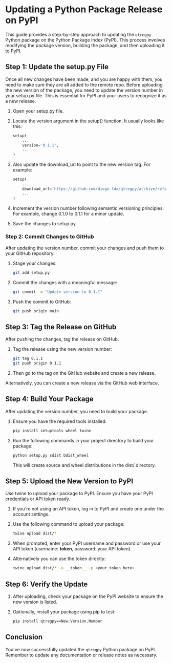 # Updating a Python Package Release on PyPI

This guide provides a step-by-step approach to updating the `qtregpy` Python package on the Python Package Index (PyPI). This process involves modifying the package version, building the package, and then uploading it to PyPI.

## Step 1: Update the setup.py File

Once all new changes have been made, and you are happy with them, you need to make sure they are all added to the remote repo. Before uploading the new version of the package, you need to update the version number in your setup.py file. This is essential for PyPI and your users to recognize it as a new release.

1. Open your setup.py file.

2. Locate the version argument in the setup() function. It usually looks like this:

    ```python
    setup(
        ...
        version='0.1.1',
        ...
    )
    ```

3. Also update the download_url to point to the new version tag. For example:

    ```python
    setup(
        ...
        download_url='https://github.com/diego-lda/qtregpy/archive/refs/tags/0.1.1.tar.gz',
        ...
    )
    ```

4. Increment the version number following semantic versioning principles. For example, change 0.1.0 to 0.1.1 for a minor update.

5. Save the changes to setup.py.

### Step 2: Commit Changes to GitHub

After updating the version number, commit your changes and push them to your GitHub repository.

1. Stage your changes:

    ```bash
    git add setup.py
    ```

2. Commit the changes with a meaningful message:

    ```bash
    git commit -m "Update version to 0.1.1"
    ```

3. Push the commit to GitHub:

    ```bash
    git push origin main
    ```

## Step 3: Tag the Release on GitHub

After pushing the changes, tag the release on GitHub.

1. Tag the release using the new version number:

    ```bash
    git tag 0.1.1
    git push origin 0.1.1
    ```

2. Then go to the tag on the GitHub website and create a new release.

Alternatively, you can create a new release via the GitHub web interface.

## Step 4: Build Your Package

After updating the version number, you need to build your package.

1. Ensure you have the required tools installed:

    ```bash
    pip install setuptools wheel twine
    ```

2. Run the following commands in your project directory to build your package:

    ```bash
    python setup.py sdist bdist_wheel
    ```

    This will create source and wheel distributions in the dist/ directory.

## Step 5: Upload the New Version to PyPI

Use twine to upload your package to PyPI. Ensure you have your PyPI credentials or API token ready.

1. If you're not using an API token, log in to PyPI and create one under the account settings.

2. Use the following command to upload your package:

    ```bash
    twine upload dist/*
    ```

3. When prompted, enter your PyPI username and password or use your API token (username: __token__, password: your API token).

4. Alternatively you can use the token directly:

    ```bash
    twine upload dist/* -u __token__ -p <your_token_here>
    ```

## Step 6: Verify the Update

1. After uploading, check your package on the PyPI website to ensure the new version is listed.

2. Optionally, install your package using pip to test:

    ```bash
    pip install qtregpy==New.Version.Number
    ```

## Conclusion

You've now successfully updated the `qtregpy` Python package on PyPI. Remember to update any documentation or release notes as necessary.
